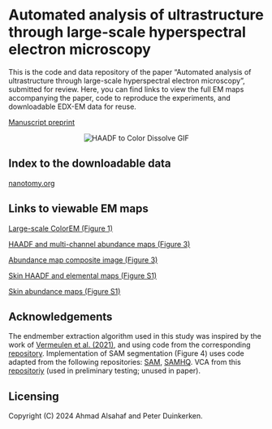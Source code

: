 # Automated analysis of ultrastructure through large-scale hyperspectral electron microscopy
This is the code and data repository of the paper “Automated analysis of ultrastructure through large-scale hyperspectral electron microscopy”, submitted for review. Here, you can find links to view the full EM maps accompanying the paper, code to reproduce the experiments, and downloadable EDX-EM data for reuse.

[Manuscript preprint](https://www.researchsquare.com/article/rs-5144875/v1)

<div align="center">
  <img src="https://github.com/amjams/HyperspectralEDX/blob/main/data/HAADFtoColor_zoom.gif" alt="HAADF to Color Dissolve GIF">
</div>

Index to the downloadable data
---------
[nanotomy.org](http://www.nanotomy.org/OA/Duinkerken2024NPJI/)

Links to viewable EM maps
---------
[Large-scale ColorEM (Figure 1)](http://www.nanotomy.org/avivator/?image_url=http://www.nanotomy.org/OA/Duinkerken2024NPJI/figures/fig1/Figure1_Multichannel.ome.tif)

[HAADF and multi-channel abundance maps (Figure 3)](http://www.nanotomy.org/avivator/?image_url=http://www.nanotomy.org/OA/Duinkerken2024NPJI/figures/fig3/Figure3_Multichannel.ome.tif)

[Abundance map composite image (Figure 3)](http://www.nanotomy.org/avivator/?image_url=http://www.nanotomy.org/OA/Duinkerken2024NPJI/figures/fig3/Figure3_Multicolor.ome.tif)

[Skin HAADF and elemental maps (Figure S1)](http://www.nanotomy.org/avivator/?image_url=http://www.nanotomy.org/OA/Duinkerken2024NPJI/figures/figS1/FigureS1_Elements.ome.tif)

[Skin abundance maps (Figure S1)](http://www.nanotomy.org/avivator/?image_url=http://www.nanotomy.org/OA/Duinkerken2024NPJI/figures/figS1/FigureS1_AbundanceMaps.ome.tif)



Acknowledgements
---------
The endmember extraction algorithm used in this study was inspired by the work of [Vermeulen et al. (2021)](https://www.sciencedirect.com/science/article/abs/pii/S1386142521001232), and using code from the corresponding [repository](https://github.com/NU-ACCESS/UMAP). Implementation of SAM segmentation (Figure 4) uses code adapted from the following repositories: [SAM](https://github.com/facebookresearch/segment-anything), [SAMHQ](https://github.com/SysCV/sam-hq). VCA from this [repositoriy](https://github.com/Laadr/VCA) (used in preliminary testing; unused in paper).

Licensing
---------

Copyright (C) 2024 Ahmad Alsahaf and Peter Duinkerken.
